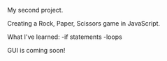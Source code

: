 My second project.

Creating a Rock, Paper, Scissors game in JavaScript.

What I've learned:
    -if statements
    -loops

GUI is coming soon!